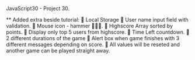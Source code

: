 JavaScript30 - Project 30.

\*\* Added extra beside tutorial:
🚀 Local Storage
🚀 User name input field with validation.
🚀 Mouse icon - hammer 🔨🔨🔨.
🚀 Highscore Array sorted by points.
🚀 Display only top 5 users from highscore.
🚀 Time Left countdown.
🚀 2 different durations of the game
🚀 Alert box when game finishes with 3 different messages depending on score.
🚀 All values will be reseted and another game can be played straight away.
